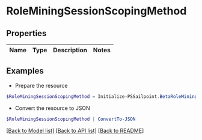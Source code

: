 # RoleMiningSessionScopingMethod
## Properties

Name | Type | Description | Notes
------------ | ------------- | ------------- | -------------

## Examples

- Prepare the resource
```powershell
$RoleMiningSessionScopingMethod = Initialize-PSSailpoint.BetaRoleMiningSessionScopingMethod 
```

- Convert the resource to JSON
```powershell
$RoleMiningSessionScopingMethod | ConvertTo-JSON
```

[[Back to Model list]](../README.md#documentation-for-models) [[Back to API list]](../README.md#documentation-for-api-endpoints) [[Back to README]](../README.md)

